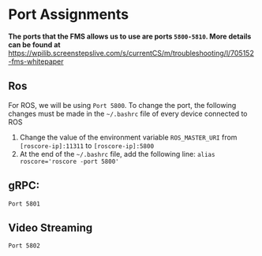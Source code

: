 # Port Assignments
**The ports that the FMS allows us to use are ports ```5800-5810```. More details can be found at** https://wpilib.screenstepslive.com/s/currentCS/m/troubleshooting/l/705152-fms-whitepaper
## Ros
For ROS, we will be using ```Port 5800```. To change the port, the following changes must be made in the ```~/.bashrc``` file of every device connected to ROS
1) Change the value of the environment variable `ROS_MASTER_URI` from `[roscore-ip]:11311` to `[roscore-ip]:5800`
2) At the end of the ```~/.bashrc``` file, add the following line: `alias roscore='roscore -port 5800'`

## gRPC: 
```Port 5801```

## Video Streaming 
```Port 5802```
